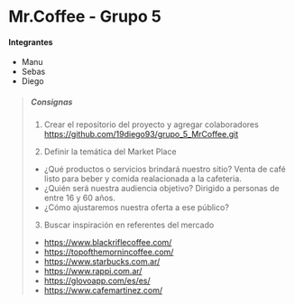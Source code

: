 
# Mr.Coffee - Grupo 5

#### Integrantes

- Manu
- Sebas
- Diego

> ##### Consignas
>
> 1. Crear el repositorio del proyecto y agregar colaboradores
> <https://github.com/19diego93/grupo_5_MrCoffee.git>
>
> 2. Definir la temática del Market Place
>   - ¿Qué productos o servicios brindará nuestro sitio? Venta de café listo para beber y comida realacionada a la cafeteria.
>   - ¿Quién será nuestra audiencia objetivo? Dirigido a personas de entre 16 y 60 años.
>   - ¿Cómo ajustaremos nuestra oferta a ese público?
>   
> 3. Buscar inspiración en referentes del mercado
> - <https://www.blackriflecoffee.com/>
> - <https://topofthemornincoffee.com/>
> - <https://www.starbucks.com.ar/>
> - <https://www.rappi.com.ar/>
> - <https://glovoapp.com/es/es/>
> - <https://www.cafemartinez.com/>
>
>
>
>
